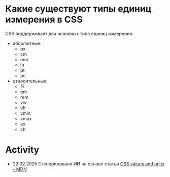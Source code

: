 # Какие существуют типы единиц измерения в CSS

CSS поддерживает два основных типа единиц измерения:

- абсолютные:
  - px
  - cm
  - mm
  - in
  - pt
  - pc
- относительные:
  - %
  - em
  - rem
  - vw
  - vh
  - vmin
  - vmax
  - ex
  - ch

# Activity

- 22.02.2025 Сгенерировано ИИ на основе статьи [CSS values and units - MDN](https://developer.mozilla.org/en-US/docs/Learn_web_development/Core/Styling_basics/Values_and_units)
